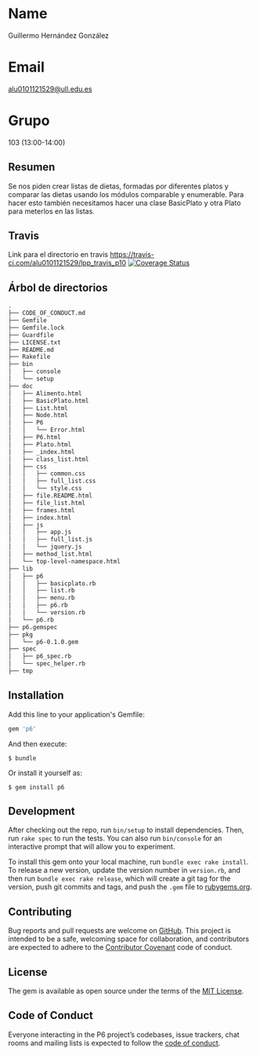 
# Name

Guillermo Hernández González

# Email

alu0101121529@ull.edu.es

# Grupo

103 (13:00-14:00)

## Resumen

Se nos piden crear listas de dietas, formadas por diferentes platos y comparar las dietas usando los módulos comparable y enumerable.
Para hacer esto también necesitamos hacer una clase BasicPlato y otra Plato para meterlos en las listas.

## Travis

Link para el directorio en travis <link>https://travis-ci.com/alu0101121529/lpp_travis_p10</link>
<a href='https://coveralls.io/github/alu0101121529/lpp_travis_p10?branch=master'><img src='https://coveralls.io/repos/github/alu0101121529/lpp_travis_p10/badge.svg?branch=master' alt='Coverage Status' /></a>

## Árbol de directorios

```bash
.
├── CODE_OF_CONDUCT.md
├── Gemfile
├── Gemfile.lock
├── Guardfile
├── LICENSE.txt
├── README.md
├── Rakefile
├── bin
│   ├── console
│   └── setup
├── doc
│   ├── Alimento.html
│   ├── BasicPlato.html
│   ├── List.html
│   ├── Node.html
│   ├── P6
│   │   └── Error.html
│   ├── P6.html
│   ├── Plato.html
│   ├── _index.html
│   ├── class_list.html
│   ├── css
│   │   ├── common.css
│   │   ├── full_list.css
│   │   └── style.css
│   ├── file.README.html
│   ├── file_list.html
│   ├── frames.html
│   ├── index.html
│   ├── js
│   │   ├── app.js
│   │   ├── full_list.js
│   │   └── jquery.js
│   ├── method_list.html
│   └── top-level-namespace.html
├── lib
│   ├── p6
│   │   ├── basicplato.rb
│   │   ├── list.rb
│   │   ├── menu.rb
│   │   ├── p6.rb
│   │   └── version.rb
│   └── p6.rb
├── p6.gemspec
├── pkg
│   └── p6-0.1.0.gem
├── spec
│   ├── p6_spec.rb
│   └── spec_helper.rb
├── tmp
```


## Installation

Add this line to your application's Gemfile:

```ruby
gem 'p6'
```

And then execute:

    $ bundle

Or install it yourself as:

    $ gem install p6



## Development

After checking out the repo, run `bin/setup` to install dependencies. Then, run `rake spec` to run the tests. You can also run `bin/console` for an interactive prompt that will allow you to experiment.

To install this gem onto your local machine, run `bundle exec rake install`. To release a new version, update the version number in `version.rb`, and then run `bundle exec rake release`, which will create a git tag for the version, push git commits and tags, and push the `.gem` file to [rubygems.org](https://rubygems.org).

## Contributing

Bug reports and pull requests are welcome on [GitHub](https://github.com/ULL-ESIT-LPP-1920/tdd-alu0101121529). This project is intended to be a safe, welcoming space for collaboration, and contributors are expected to adhere to the [Contributor Covenant](http://contributor-covenant.org) code of conduct.

## License

The gem is available as open source under the terms of the [MIT License](https://opensource.org/licenses/MIT).

## Code of Conduct

Everyone interacting in the P6 project’s codebases, issue trackers, chat rooms and mailing lists is expected to follow the [code of conduct](https://github.com/[USERNAME]/p6/blob/master/CODE_OF_CONDUCT.md).
